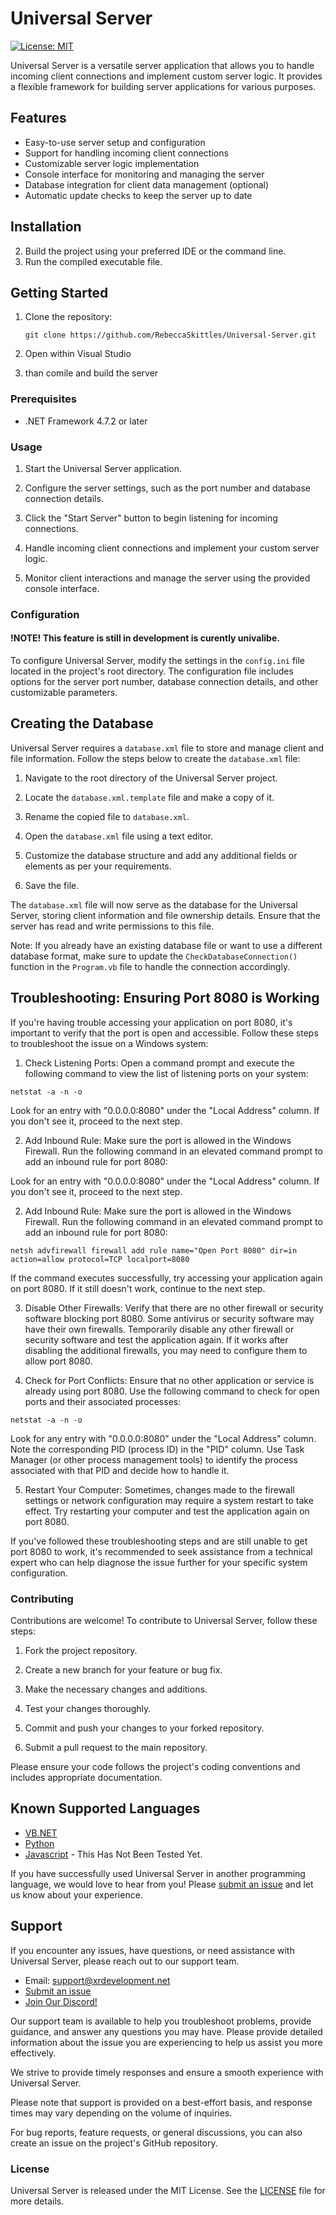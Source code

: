 # Universal Server

[![License: MIT](https://img.shields.io/badge/License-MIT-blue.svg)](https://opensource.org/licenses/MIT)

Universal Server is a versatile server application that allows you to handle incoming client connections and implement custom server logic. It provides a flexible framework for building server applications for various purposes.

## Features

- Easy-to-use server setup and configuration
- Support for handling incoming client connections
- Customizable server logic implementation
- Console interface for monitoring and managing the server
- Database integration for client data management (optional)
- Automatic update checks to keep the server up to date

## Installation


2. Build the project using your preferred IDE or the command line.
3. Run the compiled executable file.

## Getting Started

1. Clone the repository:

   ```shell
   git clone https://github.com/RebeccaSkittles/Universal-Server.git

2. Open within Visual Studio
3. than comile and build the server

### Prerequisites

- .NET Framework 4.7.2 or later

### Usage

1. Start the Universal Server application.

2. Configure the server settings, such as the port number and database connection details.

3. Click the "Start Server" button to begin listening for incoming connections.

4. Handle incoming client connections and implement your custom server logic.

5. Monitor client interactions and manage the server using the provided console interface.

### Configuration

#### !NOTE! This feature is still in development is curently univalibe.

To configure Universal Server, modify the settings in the `config.ini` file located in the project's root directory. The configuration file includes options for the server port number, database connection details, and other customizable parameters.

## Creating the Database

Universal Server requires a `database.xml` file to store and manage client and file information. Follow the steps below to create the `database.xml` file:

1. Navigate to the root directory of the Universal Server project.

2. Locate the `database.xml.template` file and make a copy of it.

3. Rename the copied file to `database.xml`.

4. Open the `database.xml` file using a text editor.

5. Customize the database structure and add any additional fields or elements as per your requirements.

6. Save the file.

The `database.xml` file will now serve as the database for the Universal Server, storing client information and file ownership details. Ensure that the server has read and write permissions to this file.

Note: If you already have an existing database file or want to use a different database format, make sure to update the `CheckDatabaseConnection()` function in the `Program.vb` file to handle the connection accordingly.

## Troubleshooting: Ensuring Port 8080 is Working

If you're having trouble accessing your application on port 8080, it's important to verify that the port is open and accessible. Follow these steps to troubleshoot the issue on a Windows system:

1. Check Listening Ports: Open a command prompt and execute the following command to view the list of listening ports on your system:

```netstat -a -n -o```

Look for an entry with "0.0.0.0:8080" under the "Local Address" column. If you don't see it, proceed to the next step.

2. Add Inbound Rule: Make sure the port is allowed in the Windows Firewall. Run the following command in an elevated command prompt to add an inbound rule for port 8080:


Look for an entry with "0.0.0.0:8080" under the "Local Address" column. If you don't see it, proceed to the next step.

2. Add Inbound Rule: Make sure the port is allowed in the Windows Firewall. Run the following command in an elevated command prompt to add an inbound rule for port 8080:

```netsh advfirewall firewall add rule name="Open Port 8080" dir=in action=allow protocol=TCP localport=8080```

If the command executes successfully, try accessing your application again on port 8080. If it still doesn't work, continue to the next step.

3. Disable Other Firewalls: Verify that there are no other firewall or security software blocking port 8080. Some antivirus or security software may have their own firewalls. Temporarily disable any other firewall or security software and test the application again. If it works after disabling the additional firewalls, you may need to configure them to allow port 8080.

4. Check for Port Conflicts: Ensure that no other application or service is already using port 8080. Use the following command to check for open ports and their associated processes:

```netstat -a -n -o```

Look for any entry with "0.0.0.0:8080" under the "Local Address" column. Note the corresponding PID (process ID) in the "PID" column. Use Task Manager (or other process management tools) to identify the process associated with that PID and decide how to handle it.

5. Restart Your Computer: Sometimes, changes made to the firewall settings or network configuration may require a system restart to take effect. Try restarting your computer and test the application again on port 8080.

If you've followed these troubleshooting steps and are still unable to get port 8080 to work, it's recommended to seek assistance from a technical expert who can help diagnose the issue further for your specific system configuration.

### Contributing

Contributions are welcome! To contribute to Universal Server, follow these steps:

1. Fork the project repository.

2. Create a new branch for your feature or bug fix.

3. Make the necessary changes and additions.

4. Test your changes thoroughly.

5. Commit and push your changes to your forked repository.

6. Submit a pull request to the main repository.

Please ensure your code follows the project's coding conventions and includes appropriate documentation.

## Known Supported Languages

- [VB.NET](https://www.visualstudio.com/)
- [Python](https://www.python.org/)
- [Javascript](https://www.javascript.com/) - This Has Not Been Tested Yet.

If you have successfully used Universal Server in another programming language, we would love to hear from you! Please [submit an issue](https://github.com/your/repository/issues) and let us know about your experience.

## Support

If you encounter any issues, have questions, or need assistance with Universal Server, please reach out to our support team.

- Email: support@xrdevelopment.net
- [Submit an issue](https://github.com/your/repository/issues)
- [Join Our Discord!](https://discord.gg/Edam9S2XAm)

Our support team is available to help you troubleshoot problems, provide guidance, and answer any questions you may have. Please provide detailed information about the issue you are experiencing to help us assist you more effectively.

We strive to provide timely responses and ensure a smooth experience with Universal Server.

Please note that support is provided on a best-effort basis, and response times may vary depending on the volume of inquiries.

For bug reports, feature requests, or general discussions, you can also create an issue on the project's GitHub repository.


### License

Universal Server is released under the MIT License. See the [LICENSE](LICENSE) file for more details.
